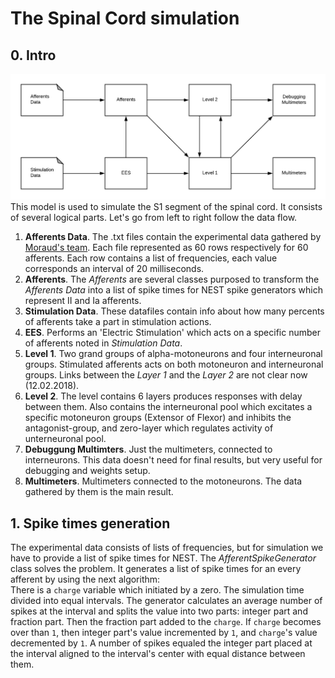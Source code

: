 # The Spinal Cord simulation

## 0. Intro
![The diagram of the scheme](img/basic-structure.png)
This model is used to simulate the S1 segment of the spinal cord. It consists of several logical parts.
Let's go from left to right follow the data flow.

1. **Afferents Data**. The .txt files contain the experimental data gathered by
[Moraud's team](http://linkinghub.elsevier.com/retrieve/pii/S0896627316000106).
Each file represented as 60 rows respectively for 60 afferents.
Each row contains a list of frequencies, each value corresponds an interval of 20 milliseconds.
2. **Afferents**. The _Afferents_ are several classes purposed to transform the _Afferents Data_ into a list of
spike times for NEST spike generators which represent II and Ia afferents.
3. **Stimulation Data**. These datafiles contain info about how many percents of afferents take a part in
stimulation actions.
4. **EES**. Performs an 'Electric Stimulation' which acts on a specific number of afferents noted in _Stimulation Data_.
5. **Level 1**. Two grand groups of alpha-motoneurons and four interneuronal groups. Stimulated afferents acts on
both motoneuron and interneuronal groups. Links between the _Layer 1_ and the _Layer 2_ are not clear now (12.02.2018).
6. **Level 2**. The level contains 6 layers produces responses with delay between them. Also contains the
interneuronal pool which excitates a specific motoneuron groups (Extensor of Flexor) and inhibits the antagonist-group,
and zero-layer which regulates activity of unterneuronal pool.
7. **Debuggung Multimters**. Just the multimeters, connected to interneurons. This data doesn't need for final results,
but very useful for debugging and weights setup.
8. **Multimeters**. Multimeters connected to the motoneurons. The data gathered by them is the main result.

## 1. Spike times generation

The experimental data consists of lists of frequencies, but for simulation we have to provide a list of spike times
for NEST. The _AfferentSpikeGenerator_ class solves the problem. It generates a list of spike times for an
 every afferent by using the next algorithm:  
There is a `charge` variable which initiated by a zero.
The simulation time divided into equal intervals. The generator calculates an average number of spikes at the interval
and splits the value into two parts: integer part and fraction part. Then the fraction part added to the `charge`.
If `charge` becomes over than `1`, then integer part's value incremented by `1`, and `charge`'s value decremented by `1`.
A number of spikes equaled the integer part placed at the interval aligned to the interval's center with equal
 distance between them.